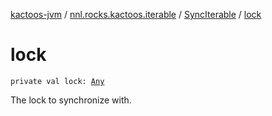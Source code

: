 [kactoos-jvm](../../index.md) / [nnl.rocks.kactoos.iterable](../index.md) / [SyncIterable](index.md) / [lock](./lock.md)

# lock

`private val lock: `[`Any`](https://kotlinlang.org/api/latest/jvm/stdlib/kotlin/-any/index.html)

The lock to synchronize with.

